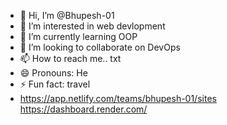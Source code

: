 - 👋 Hi, I’m @Bhupesh-01
- 👀 I’m interested in web devlopment
- 🌱 I’m currently learning OOP
- 💞️ I’m looking to collaborate on DevOps
- 📫 How to reach me.. txt
- 😄 Pronouns: He
- ⚡ Fun fact: travel
- https://app.netlify.com/teams/bhupesh-01/sites
https://dashboard.render.com/

<!---
Bhupesh-01/Bhupesh-01 is a ✨ special ✨ repository because its `README.md` (this file) appears on your GitHub profile.
You can click the Preview link to take a look at your changes.
--->
